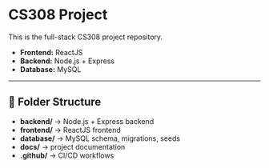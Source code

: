 # CS308 Project

This is the full-stack CS308 project repository.

- **Frontend:** ReactJS
- **Backend:** Node.js + Express
- **Database:** MySQL

---

## 📂 Folder Structure


- **backend/** → Node.js + Express backend  
- **frontend/** → ReactJS frontend  
- **database/** → MySQL schema, migrations, seeds  
- **docs/** → project documentation  
- **.github/** → CI/CD workflows